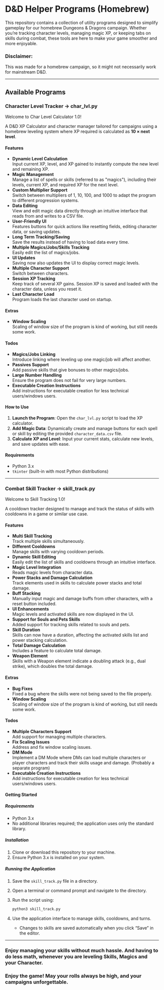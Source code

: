 # D&D Helper Programs (Homebrew)

This repository contains a collection of utility programs designed to simplify gameplay for our homebrew Dungeons & Dragons campaign. Whether you’re tracking character levels, managing magic XP, or keeping tabs on skills during combat, these tools are here to make your game smoother and more enjoyable.

### Disclaimer:
This was made for a homebrew campaign, so it might not necessarily work for mainstream D&D.

---

## Available Programs

### **Character Level Tracker -> char_lvl.py**

Welcome to Char Level Calculator 1.0!

A D&D XP Calculator and character manager tailored for campaigns using a homebrew leveling system where XP required is calculated as **10 × next level**.

#### **Features**
- **Dynamic Level Calculation**  
   Input current XP, level, and XP gained to instantly compute the new level and remaining XP.
- **Magic Management**  
   Manage a list of spells or skills (referred to as "magics"), including their levels, current XP, and required XP for the next level.
- **Custom Multiplier Support**  
   Switch between multipliers of 1, 10, 100, and 1000 to adapt the program to different progression systems.
- **Data Editing**  
   View and edit magic data directly through an intuitive interface that reads from and writes to a CSV file.
- **User-Friendly UI**  
   Features buttons for quick actions like resetting fields, editing character data, or saving updates.
- **Long Term Tracking/Saving**  
   Save the results instead of having to load data every time.
- **Multiple Magics/Jobs/Skills Tracking**  
   Easily edit the list of magics/jobs.
- **UI Updates**  
   Saving now also updates the UI to display correct magic levels.
- **Multiple Character Support**  
   Switch between characters.
- **Session XP Tracking**  
   Keep track of several XP gains. Session XP is saved and loaded with the character data, unless you reset it.
- **Last Character Load**  
   Program loads the last character used on startup.

#### **Extras**
- **Window Scaling**  
   Scaling of window size of the program is kind of working, but still needs some work.

#### **Todos**
- **Magics/Jobs Linking**  
   Introduce linking where leveling up one magic/job will affect another.
- **Passives Support**  
   Add passive skills that give bonuses to other magics/jobs.
- **Large Number Handling**  
   Ensure the program does not fail for very large numbers.
- **Executable Creation Instructions**  
   Add instructions for executable creation for less technical users/windows users.

#### **How to Use**
1. **Launch the Program**: Open the `char_lvl.py` script to load the XP calculator.
2. **Add Magic Data**: Dynamically create and manage buttons for each spell or skill by editing the provided `character_data.csv` file.
3. **Calculate XP and Level**: Input your current stats, calculate new levels, and save updates with ease.

#### **Requirements**
- Python 3.x
- `tkinter` (built-in with most Python distributions)

---

### **Combat Skill Tracker -> skill_track.py**

Welcome to Skill Tracking 1.0!

A cooldown tracker designed to manage and track the status of skills with cooldowns in a game or similar use case.

#### **Features**
- **Multi Skill Tracking**  
   Track multiple skills simultaneously.
- **Different Cooldowns**  
   Manage skills with varying cooldown periods.
- **Dynamic Skill Editing**  
   Easily edit the list of skills and cooldowns through an intuitive interface.
- **Magic Level Integration**  
   Reads magic levels from character data.
- **Power Stacks and Damage Calculation**  
   Track elements used in skills to calculate power stacks and total damage.
- **Buff Stacking**  
   Manually input magic and damage buffs from other characters, with a reset button included.
- **UI Enhancements**  
   Magic levels and activated skills are now displayed in the UI.
- **Support for Souls and Pets Skills**  
   Added support for tracking skills related to souls and pets.
- **Skill Duration**  
   Skills can now have a duration, affecting the activated skills list and power stacking calculation.
- **Total Damage Calculation**  
   Includes a feature to calculate total damage.
- **Weapon Element**  
   Skills with a Weapon element indicate a doubling attack (e.g., dual strike), which doubles the total damage.

#### **Extras**
- **Bug Fixes**  
   Fixed a bug where the skills were not being saved to the file properly.
- **Window Scaling**  
   Scaling of window size of the program is kind of working, but still needs some work.

#### **Todos**
- **Multiple Characters Support**  
   Add support for managing multiple characters.
- **Fix Scaling Issues**  
   Address and fix window scaling issues.
- **DM Mode**  
   Implement a DM Mode where DMs can load multiple characters or player characters and track their skills usage and damage. (Probably a separate program)
- **Executable Creation Instructions**  
   Add instructions for executable creation for less technical users/windows users.

#### **Getting Started**

##### **Requirements**
- Python 3.x
- No additional libraries required; the application uses only the standard library.

##### **Installation**
1. Clone or download this repository to your machine.
2. Ensure Python 3.x is installed on your system.

##### **Running the Application**
1. Save the `skill_track.py` file in a directory.
2. Open a terminal or command prompt and navigate to the directory.
3. Run the script using:
   ```bash
   python3 skill_track.py
   ```

3. Use the application interface to manage skills, cooldowns, and turns.
   - Changes to skills are saved automatically when you click “Save” in the editor.


---

### Enjoy managing your skills without much hassle. And having to do less math, whenever you are leveling Skills, Magics and your Character.

### Enjoy the game! May your rolls always be high, and your campaigns unforgettable.

